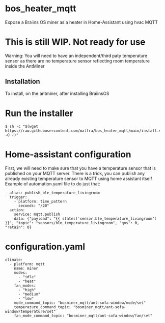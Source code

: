 # bos_heater_mqtt
Expose a Braiins OS miner as a heater in Home-Assistant using hvac MQTT

# This is still WIP. Not ready for use

Warning: You will need to have an independent/third paty temperature sensor
as there are no temperature sensor reflecting room temperature inside the AntMiner

## Installation
To install, on the antminer, after installing BraiinsOS

# Run the installer
```
$ sh -c "$(wget https://raw.githubusercontent.com/matfra/bos_heater_mqtt/main/install.sh -O -)"
```

# Home-assistant configuration
First, we will need to make sure that you have a temperature sensor that is published on your MQTT server. There is a trick, you can publish any already existing temperature sensor to MQTT using home assistant itself
Example of automation.yaml file to do just that:
```
- alias: publish_ble_temperature_livingroom
  trigger:
    - platform: time_pattern
      seconds: "/20"
  action:
    service: mqtt.publish
    data: {"payload": "{{ states('sensor.ble_temperature_livingroom') }}", "topic": "sensors/ble_temperature_livingroom", "qos": 0, "retain": 0}
```

# configuration.yaml
```
climate:
  - platform: mqtt
    name: miner
    modes:
      - "idle"
      - "heat"
    fan_modes:
      - "high"
      - "medium"
      - "low"
    mode_command_topic: "bosminer_mqtt/ant-sofa-window/mode/set"
    temperature_command_topic: "bosminer_mqtt/ant-sofa-window/temperature/set"
    fan_mode_command_topic: "bosminer_mqtt/ant-sofa-window/fan/set"
```

